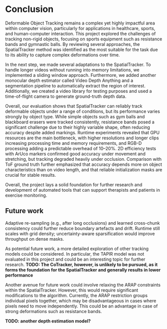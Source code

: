 # Conclusion

Deformable Object Tracking remains a complex yet highly impactful area within computer vision, particularly for applications in healthcare, sports, and human-computer interaction. This project explored the challenges of tracking non-rigid objects, focusing on sports equipment such as resistance bands and gymnastic balls. By reviewing several approaches, the SpatialTracker method was identified as the most suitable for the task due to its ability to capture complex deformations over time.

In the next step, we made several adaptations to the SpatialTracker. To handle longer videos without running into memory limitations, we implemented a sliding window approach. Furthermore, we added another monocular depth estimator called Video Depth Anything and a segmentation pipeline to automatically extract the region of interest. Additionally, we created a video library for testing purposes and used a time-of-flight camera to generate ground-truth depth data.

Overall, our evaluation shows that SpatialTracker can reliably track deformable objects under a range of conditions, but its performance varies strongly by object type. While simple objects such as gym balls and blackboard erasers were tracked consistently, resistance bands posed a significant challenge due to their highly variable shape, often reducing accuracy despite added markings. Runtime experiments revealed that GPU resources are the main bottleneck, with higher resolutions and longer clips increasing processing time and memory requirements, and RGB-D processing adding a predictable overhead of 10–20%. 2D efficiency tests with ArUco markers confirmed good accuracy under movement and stretching, but tracking degraded heavily under occlusion. Comparison with ToF ground truth further emphasized that accuracy depends more on object characteristics than on video length, and that reliable initialization masks are crucial for stable results.

Overall, the project lays a solid foundation for further research and development of automated tools that can support therapists and patients in exercise monitoring.

## Future work

Adaptive re-sampling (e.g., after long occlusions) and learned cross-chunk consistency could further reduce boundary artefacts and drift. Runtime still scales with grid density; uncertainty-aware sparsification would improve throughput on dense masks.

As potential future work, a more detailed exploration of other tracking models could be considered. In particular, the TAPIR model was not evaluated in this project and could be an interesting topic for further research. **TODO: The CoTracker, however, is unlikely to be pursued, as it forms the foundation for the SpatialTracker and generally results in lower performance**

Another avenue for future work could involve relaxing the ARAP constraints within the SpatialTracker. However, this would require significant modifications to the algorithm. Currently, the ARAP restriction groups individual pixels together, which may be disadvantageous in cases where pixels need to move independently. This could be an advantage in case of strong deformations such as resistance bands.

**TODO: another depth estimation model?**
